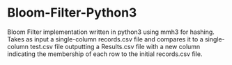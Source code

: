 # Bloom-Filter-Python3


Bloom Filter implementation written in python3 using mmh3 for hashing. Takes as input a single-column records.csv file and compares it to a single-column test.csv file outputting a Results.csv file with a new column indicating the membership of each row to the initial records.csv file.

